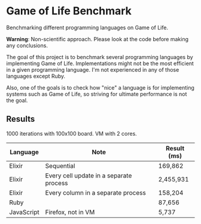 # Game of Life Benchmark

Benchmarking different programming languages on Game of Life.

**Warning**: Non-scientific approach. Please look at the code before making any
conclusions.

The goal of this project is to benchmark several programming languages by
implementing Game of Life. Implementations might not be the most efficient in a
given programming language. I'm not experienced in any of those languages except
Ruby.

Also, one of the goals is to check how "nice" a language is for implementing
systems such as Game of Life, so striving for ultimate performance is not the
goal.

## Results

1000 iterations with 100x100 board. VM with 2 cores.

Language | Note | Result (ms)
---------|------|------------
Elixir | Sequential | 169,862
Elixir | Every cell update in a separate process | 2,455,931
Elixir | Every column in a separate process | 158,204
Ruby | | 87,656
JavaScript | Firefox, not in VM | 5,737
